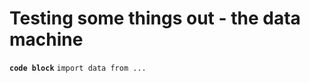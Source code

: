 Testing some things out - the data machine
=====================================
**`code block`**
`import data from ...`
